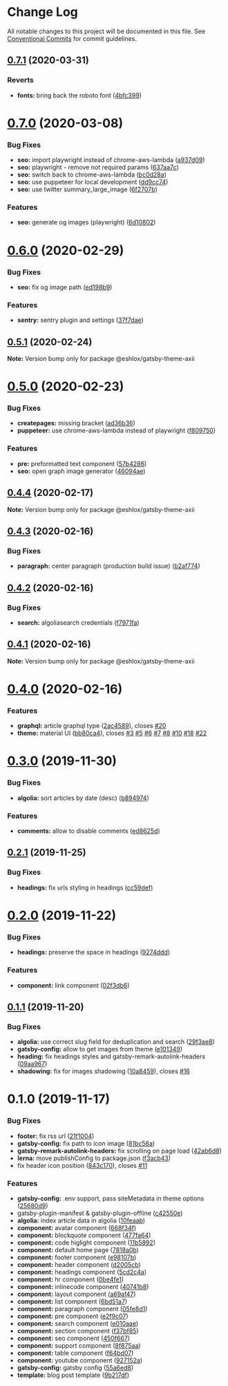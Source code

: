 # Change Log

All notable changes to this project will be documented in this file.
See [Conventional Commits](https://conventionalcommits.org) for commit guidelines.

## [0.7.1](https://github.com/eshlox/gatsby-theme-axii/compare/@eshlox/gatsby-theme-axii@0.7.0...@eshlox/gatsby-theme-axii@0.7.1) (2020-03-31)


### Reverts

* **fonts:** bring back the roboto font ([4bfc399](https://github.com/eshlox/gatsby-theme-axii/commit/4bfc3991ce05f3116dc020a8158d06522ec6d992))





# [0.7.0](https://github.com/eshlox/gatsby-theme-axii/compare/@eshlox/gatsby-theme-axii@0.6.0...@eshlox/gatsby-theme-axii@0.7.0) (2020-03-08)


### Bug Fixes

* **seo:** import playwright instead of chrome-aws-lambda ([a937d09](https://github.com/eshlox/gatsby-theme-axii/commit/a937d0965a8ef048238add3ca0e0026cb45eb1b7))
* **seo:** playwright - remove not required params ([637aa7c](https://github.com/eshlox/gatsby-theme-axii/commit/637aa7c2aa0bdf786cf89c5972b27eb68da60394))
* **seo:** switch back to chrome-aws-lambda ([bc0d28a](https://github.com/eshlox/gatsby-theme-axii/commit/bc0d28aa1c8b92bbce4c3dd1118c4c096413f6dd))
* **seo:** use puppeteer for local development ([dd9cc74](https://github.com/eshlox/gatsby-theme-axii/commit/dd9cc741be04432b09863ba4ca8abd1097842d0a))
* **seo:** use twitter summary_large_image ([6f2707b](https://github.com/eshlox/gatsby-theme-axii/commit/6f2707bab5e72812cefadf4b11ba1acc2780e17a))


### Features

* **seo:** generate og images (playwright) ([6d10802](https://github.com/eshlox/gatsby-theme-axii/commit/6d10802fd419a0c7082fae8b8947f37c0d8d33dc))





# [0.6.0](https://github.com/eshlox/gatsby-theme-axii/compare/@eshlox/gatsby-theme-axii@0.5.1...@eshlox/gatsby-theme-axii@0.6.0) (2020-02-29)


### Bug Fixes

* **seo:** fix og image path ([ed198b9](https://github.com/eshlox/gatsby-theme-axii/commit/ed198b952217f8e9c256363e2f038fe54df201b0))


### Features

* **sentry:** sentry plugin and settings ([37f7dae](https://github.com/eshlox/gatsby-theme-axii/commit/37f7daed545da95e133c8cdfdd3a2f503d6e7e2c))





## [0.5.1](https://github.com/eshlox/gatsby-theme-axii/compare/@eshlox/gatsby-theme-axii@0.5.0...@eshlox/gatsby-theme-axii@0.5.1) (2020-02-24)

**Note:** Version bump only for package @eshlox/gatsby-theme-axii





# [0.5.0](https://github.com/eshlox/gatsby-theme-axii/compare/@eshlox/gatsby-theme-axii@0.4.4...@eshlox/gatsby-theme-axii@0.5.0) (2020-02-23)


### Bug Fixes

* **createpages:** missing bracket ([ad36b36](https://github.com/eshlox/gatsby-theme-axii/commit/ad36b36931083bef3a23568b600c5ea5b892c169))
* **puppeteer:** use chrome-aws-lambda instead of playwright ([f809750](https://github.com/eshlox/gatsby-theme-axii/commit/f809750b590599a9fd8054846f3b4ccdb8fbb4b2))


### Features

* **pre:** preformatted text component ([57b4286](https://github.com/eshlox/gatsby-theme-axii/commit/57b42862956e7d9784a106b9dd4552dc1d225ebc))
* **seo:** open graph image generator ([46094ae](https://github.com/eshlox/gatsby-theme-axii/commit/46094aefdabb797341a50ed3b9924217435254b0))





## [0.4.4](https://github.com/eshlox/gatsby-theme-axii/compare/@eshlox/gatsby-theme-axii@0.4.3...@eshlox/gatsby-theme-axii@0.4.4) (2020-02-17)

**Note:** Version bump only for package @eshlox/gatsby-theme-axii





## [0.4.3](https://github.com/eshlox/gatsby-theme-axii/compare/@eshlox/gatsby-theme-axii@0.4.2...@eshlox/gatsby-theme-axii@0.4.3) (2020-02-16)


### Bug Fixes

* **paragraph:** center paragraph (production build issue) ([b2af774](https://github.com/eshlox/gatsby-theme-axii/commit/b2af7749b0e2baaf41cd56d87c6cffd6620b87a8))





## [0.4.2](https://github.com/eshlox/gatsby-theme-axii/compare/@eshlox/gatsby-theme-axii@0.4.1...@eshlox/gatsby-theme-axii@0.4.2) (2020-02-16)


### Bug Fixes

* **search:** algoliasearch credentials ([f7971fa](https://github.com/eshlox/gatsby-theme-axii/commit/f7971fa458c64675ce8ce2dd21483a175c251537))





## [0.4.1](https://github.com/eshlox/gatsby-theme-axii/compare/@eshlox/gatsby-theme-axii@0.4.0...@eshlox/gatsby-theme-axii@0.4.1) (2020-02-16)

**Note:** Version bump only for package @eshlox/gatsby-theme-axii





# [0.4.0](https://github.com/eshlox/gatsby-theme-axii/compare/@eshlox/gatsby-theme-axii@0.3.0...@eshlox/gatsby-theme-axii@0.4.0) (2020-02-16)


### Features

* **graphql:** article graphql type ([2ac4589](https://github.com/eshlox/gatsby-theme-axii/commit/2ac4589780f3906c6be2139695238318fd507371)), closes [#20](https://github.com/eshlox/gatsby-theme-axii/issues/20)
* **theme:** material UI ([bb80ca4](https://github.com/eshlox/gatsby-theme-axii/commit/bb80ca4e11ae803fa287a5a0f6c42739a0e0ae8b)), closes [#3](https://github.com/eshlox/gatsby-theme-axii/issues/3) [#5](https://github.com/eshlox/gatsby-theme-axii/issues/5) [#6](https://github.com/eshlox/gatsby-theme-axii/issues/6) [#7](https://github.com/eshlox/gatsby-theme-axii/issues/7) [#8](https://github.com/eshlox/gatsby-theme-axii/issues/8) [#10](https://github.com/eshlox/gatsby-theme-axii/issues/10) [#18](https://github.com/eshlox/gatsby-theme-axii/issues/18) [#22](https://github.com/eshlox/gatsby-theme-axii/issues/22)





# [0.3.0](https://github.com/eshlox/gatsby-theme-axii/compare/@eshlox/gatsby-theme-axii@0.2.1...@eshlox/gatsby-theme-axii@0.3.0) (2019-11-30)


### Bug Fixes

* **algolia:** sort articles by date (desc) ([b894974](https://github.com/eshlox/gatsby-theme-axii/commit/b89497465d358918aaeef69b1fe4b6c133590a8a))


### Features

* **comments:** allow to disable comments ([ed8625d](https://github.com/eshlox/gatsby-theme-axii/commit/ed8625d7ddaa81dba5a3744400afcf41ce52b7e4))





## [0.2.1](https://github.com/eshlox/gatsby-theme-axii/compare/@eshlox/gatsby-theme-axii@0.2.0...@eshlox/gatsby-theme-axii@0.2.1) (2019-11-25)


### Bug Fixes

* **headings:** fix urls styling in headings ([cc59def](https://github.com/eshlox/gatsby-theme-axii/commit/cc59def9e40ff12a2d38c3b16b8bff14d643f1ed))





# [0.2.0](https://github.com/eshlox/gatsby-theme-axii/compare/@eshlox/gatsby-theme-axii@0.1.1...@eshlox/gatsby-theme-axii@0.2.0) (2019-11-22)


### Bug Fixes

* **headings:** preserve the space in headings ([9274ddd](https://github.com/eshlox/gatsby-theme-axii/commit/9274ddd171cf69c78628ced09729dbbabc131f57))


### Features

* **component:** link component ([02f3db6](https://github.com/eshlox/gatsby-theme-axii/commit/02f3db6f47e59d76d87516f0045e14801a6a307a))





## [0.1.1](https://github.com/eshlox/gatsby-theme-axii/compare/@eshlox/gatsby-theme-axii@0.1.0...@eshlox/gatsby-theme-axii@0.1.1) (2019-11-20)


### Bug Fixes

* **algolia:** use correct slug field for deduplication and search ([29f3ae8](https://github.com/eshlox/gatsby-theme-axii/commit/29f3ae8f1c5f235b7618db7d36ee522b891cf782))
* **gatsby-config:** allow to get images from theme ([e101349](https://github.com/eshlox/gatsby-theme-axii/commit/e101349129ecfc739b96880be0c4dafc37f7a3a6))
* **heading:** fix headings styles and gatsby-remark-autolink-headers ([09aa967](https://github.com/eshlox/gatsby-theme-axii/commit/09aa967fc7c230146834ba57e3d20f4d7c0a7d4d))
* **shadowing:** fix for images shadowing ([10a8459](https://github.com/eshlox/gatsby-theme-axii/commit/10a84599aebe29b7b45f8901ea807e2088022a41)), closes [#16](https://github.com/eshlox/gatsby-theme-axii/issues/16)





# 0.1.0 (2019-11-17)


### Bug Fixes

* **footer:** fix rss url ([21f1004](https://github.com/eshlox/gatsby-theme-axii/commit/21f100426b33f7e178eaf4a13921f209e6d931f9))
* **gatsby-config:** fix path to icon image ([81bc56a](https://github.com/eshlox/gatsby-theme-axii/commit/81bc56a6c206e1f080ef370b355e57cba96aa24c))
* **gatsby-remark-autolink-headers:** fix scrolling on page load ([42ab6d8](https://github.com/eshlox/gatsby-theme-axii/commit/42ab6d849aeb40f7123d8b6121ba4d7537593797))
* **lerna:** move publishConfig to package.json ([f3acb43](https://github.com/eshlox/gatsby-theme-axii/commit/f3acb433420f953878a36e5b44cbf44d42f85118))
* fix header icon position ([843c170](https://github.com/eshlox/gatsby-theme-axii/commit/843c170c3a39ac3012a4a0f26e206e2eba78019f)), closes [#11](https://github.com/eshlox/gatsby-theme-axii/issues/11)


### Features

* **gatsby-config:** .env support, pass siteMetadata in theme options ([25680d9](https://github.com/eshlox/gatsby-theme-axii/commit/25680d9f20d414cc497907a8e330f6e8cb999b78))
* gatsby-plugin-manifest & gatsby-plugin-offline ([c42550e](https://github.com/eshlox/gatsby-theme-axii/commit/c42550ec5e609fcc664445b78d781924e7232275))
* **algolia:** index article data in algolia ([10feaab](https://github.com/eshlox/gatsby-theme-axii/commit/10feaab8da05fc1fde6426952a4bc94efef73ba6))
* **component:** avatar component ([668f34f](https://github.com/eshlox/gatsby-theme-axii/commit/668f34f76893704134c616416c66ee8b1499b743))
* **component:** blockquote component ([477fa64](https://github.com/eshlox/gatsby-theme-axii/commit/477fa64dde96e96580910f4849f041c94ec94bfa))
* **component:** code higlight component ([11b5892](https://github.com/eshlox/gatsby-theme-axii/commit/11b5892fd8f20c3a8ff0d29759fdf468a24e6aa4))
* **component:** default home page ([7818a0b](https://github.com/eshlox/gatsby-theme-axii/commit/7818a0b6ea0d3da7a55b90e4a4e8ce6ea1e6a147))
* **component:** footer component ([e98107b](https://github.com/eshlox/gatsby-theme-axii/commit/e98107b9d223f0776b8eb68ac711b66aacecbaa6))
* **component:** header component ([d2005cb](https://github.com/eshlox/gatsby-theme-axii/commit/d2005cbc02b79aba272ae41188f398df2da62202))
* **component:** headings component ([5cd2c4a](https://github.com/eshlox/gatsby-theme-axii/commit/5cd2c4a3a78d6a83a12d98722aba9cdab2ec8500))
* **component:** hr component ([0be4fe1](https://github.com/eshlox/gatsby-theme-axii/commit/0be4fe1eb2d56f22e2d6a9d95e29438c79760ea8))
* **component:** inlinecode component ([40741b8](https://github.com/eshlox/gatsby-theme-axii/commit/40741b8b519ba2ef3edd7bcc0019ac667c138b7d))
* **component:** layout component ([a69af47](https://github.com/eshlox/gatsby-theme-axii/commit/a69af47539cd8a4b555d56a6ffebd41e4331a2b5))
* **component:** list component ([6bd51a7](https://github.com/eshlox/gatsby-theme-axii/commit/6bd51a7b683ba27d935ec8be0344150936823e6f))
* **component:** paragraph component ([05fe8d1](https://github.com/eshlox/gatsby-theme-axii/commit/05fe8d1cfaa987c9cbacc6cf802abce3cf855e7d))
* **component:** pre component ([e2f9c07](https://github.com/eshlox/gatsby-theme-axii/commit/e2f9c07f011cb51dbf1fc28ef495df421bc395c6))
* **component:** search component ([e010aae](https://github.com/eshlox/gatsby-theme-axii/commit/e010aae80d1d7b1db19a8b2bcd376543c7d6caa2))
* **component:** section component ([f37bf85](https://github.com/eshlox/gatsby-theme-axii/commit/f37bf8542398e8bd7ec87bc42ea7287ddc94f9ab))
* **component:** seo component ([450f667](https://github.com/eshlox/gatsby-theme-axii/commit/450f667ee3fe3e8c9da490e0565cd5840be835cc))
* **component:** support component ([8f875aa](https://github.com/eshlox/gatsby-theme-axii/commit/8f875aac1246809ba8cb3155630d36b801ef11d0))
* **component:** table component ([f64bd07](https://github.com/eshlox/gatsby-theme-axii/commit/f64bd07782582d4b952276d973e89e76eaae81bb))
* **component:** youtube component ([927152a](https://github.com/eshlox/gatsby-theme-axii/commit/927152aeab1be79b2625de73f9b83f0dbb4675bd))
* **gatsby-config:** gatsby config ([55a6ed8](https://github.com/eshlox/gatsby-theme-axii/commit/55a6ed80bbddb1966b31f599c5138253a8a83a3c))
* **template:** blog post template ([9b217df](https://github.com/eshlox/gatsby-theme-axii/commit/9b217df288da4c63ea45acad874057f456a80828))

